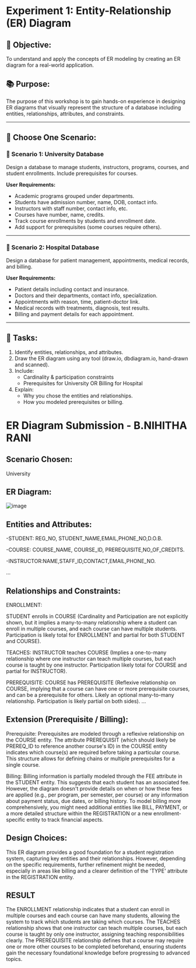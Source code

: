 # Experiment 1: Entity-Relationship (ER) Diagram

## 🎯 Objective:
To understand and apply the concepts of ER modeling by creating an ER diagram for a real-world application.

## 📚 Purpose:
The purpose of this workshop is to gain hands-on experience in designing ER diagrams that visually represent the structure of a database including entities, relationships, attributes, and constraints.

---

## 🧪 Choose One Scenario:

### 🔹 Scenario 1: University Database
Design a database to manage students, instructors, programs, courses, and student enrollments. Include prerequisites for courses.

**User Requirements:**
- Academic programs grouped under departments.
- Students have admission number, name, DOB, contact info.
- Instructors with staff number, contact info, etc.
- Courses have number, name, credits.
- Track course enrollments by students and enrollment date.
- Add support for prerequisites (some courses require others).

---

### 🔹 Scenario 2: Hospital Database
Design a database for patient management, appointments, medical records, and billing.

**User Requirements:**
- Patient details including contact and insurance.
- Doctors and their departments, contact info, specialization.
- Appointments with reason, time, patient-doctor link.
- Medical records with treatments, diagnosis, test results.
- Billing and payment details for each appointment.

---

## 📝 Tasks:
1. Identify entities, relationships, and attributes.
2. Draw the ER diagram using any tool (draw.io, dbdiagram.io, hand-drawn and scanned).
3. Include:
   - Cardinality & participation constraints
   - Prerequisites for University OR Billing for Hospital
4. Explain:
   - Why you chose the entities and relationships.
   - How you modeled prerequisites or billing.

# ER Diagram Submission - B.NIHITHA RANI

## Scenario Chosen:
University

## ER Diagram:
![image](https://github.com/user-attachments/assets/5db4b9b7-65c0-4f35-8683-f1cae358196e)


## Entities and Attributes:
-STUDENT: REG_NO, STUDENT_NAME,EMAIL,PHONE_NO,D.O.B.

-COURSE: COURSE_NAME, COURSE_ID, PREREQUISITE,NO_OF_CREDITS.

-INSTRUCTOR:NAME,STAFF_ID,CONTACT,EMAIL,PHONE_NO.


...

## Relationships and Constraints:
ENROLLMENT:

STUDENT enrolls in COURSE (Cardinality and Participation are not explicitly shown, but it implies a many-to-many relationship where a student can enroll in multiple courses, and each course can have multiple students. Participation is likely total for ENROLLMENT and partial for both STUDENT and COURSE).

TEACHES: INSTRUCTOR teaches COURSE (Implies a one-to-many relationship where one instructor can teach multiple courses, but each course is taught by one instructor. Participation likely total for COURSE and partial for INSTRUCTOR).

PREREQUISITE: COURSE has PREREQUISITE (Reflexive relationship on COURSE, implying that a course can have one or more prerequisite courses, and can be a prerequisite for others. Likely an optional many-to-many relationship. Participation is likely partial on both sides).
...

## Extension (Prerequisite / Billing):
Prerequisite: Prerequisites are modeled through a reflexive relationship on the COURSE entity. The attribute PREREQUISIT (which should likely be PREREQ_ID to reference another course's ID) in the COURSE entity indicates which course(s) are required before taking a particular course. This structure allows for defining chains or multiple prerequisites for a single course.

Billing: Billing information is partially modeled through the FEE attribute in the STUDENT entity. This suggests that each student has an associated fee. However, the diagram doesn't provide details on when or how these fees are applied (e.g., per program, per semester, per course) or any information about payment status, due dates, or billing history. To model billing more comprehensively, you might need additional entities like BILL, PAYMENT, or a more detailed structure within the REGISTRATION or a new enrollment-specific entity to track financial aspects.

## Design Choices:
This ER diagram provides a good foundation for a student registration system, capturing key entities and their relationships. However, depending on the specific requirements, further refinement might be needed, especially in areas like billing and a clearer definition of the 'TYPE' attribute in the REGISTRATION entity.

## RESULT
The ENROLLMENT relationship indicates that a student can enroll in multiple courses and each course can have many students, allowing the system to track which students are taking which courses. The TEACHES relationship shows that one instructor can teach multiple courses, but each course is taught by only one instructor, assigning teaching responsibilities clearly. The PREREQUISITE relationship defines that a course may require one or more other courses to be completed beforehand, ensuring students gain the necessary foundational knowledge before progressing to advanced topics.
